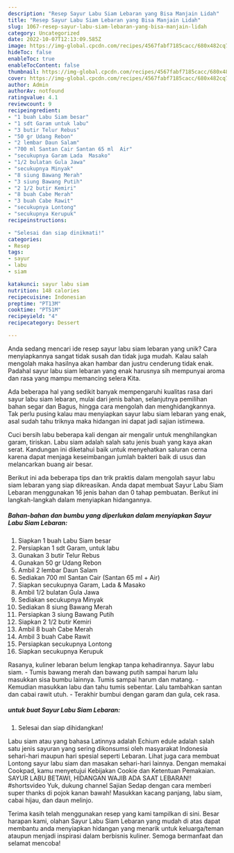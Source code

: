```yaml
---
description: "Resep Sayur Labu Siam Lebaran yang Bisa Manjain Lidah"
title: "Resep Sayur Labu Siam Lebaran yang Bisa Manjain Lidah"
slug: 1067-resep-sayur-labu-siam-lebaran-yang-bisa-manjain-lidah
category: Uncategorized
date: 2022-10-07T12:13:09.585Z
image: https://img-global.cpcdn.com/recipes/4567fabf7185cacc/680x482cq70/sayur-labu-siam-lebaran-foto-resep-utama.jpg
hideToc: false
enableToc: true
enableTocContent: false
thumbnail: https://img-global.cpcdn.com/recipes/4567fabf7185cacc/680x482cq70/sayur-labu-siam-lebaran-foto-resep-utama.jpg
cover: https://img-global.cpcdn.com/recipes/4567fabf7185cacc/680x482cq70/sayur-labu-siam-lebaran-foto-resep-utama.jpg
author: Admin
authorAv: notfound
ratingvalue: 4.1
reviewcount: 9
recipeingredient:
- "1 buah Labu Siam besar"
- "1 sdt Garam untuk labu"
- "3 butir Telur Rebus"
- "50 gr Udang Rebon"
- "2 lembar Daun Salam"
- "700 ml Santan Cair Santan 65 ml  Air"
- "secukupnya Garam Lada  Masako"
- "1/2 bulatan Gula Jawa"
- "secukupnya Minyak"
- "8 siung Bawang Merah"
- "3 siung Bawang Putih"
- "2 1/2 butir Kemiri"
- "8 buah Cabe Merah"
- "3 buah Cabe Rawit"
- "secukupnya Lontong"
- "secukupnya Kerupuk"
recipeinstructions:

- "Selesai dan siap dinikmati!"
categories:
- Resep
tags:
- sayur
- labu
- siam

katakunci: sayur labu siam 
nutrition: 148 calories
recipecuisine: Indonesian
preptime: "PT13M"
cooktime: "PT51M"
recipeyield: "4"
recipecategory: Dessert

---
```





Anda sedang mencari ide resep sayur labu siam lebaran yang unik? Cara menyiapkannya sangat tidak susah dan tidak juga mudah. Kalau salah mengolah maka hasilnya akan hambar dan justru cenderung tidak enak. Padahal sayur labu siam lebaran yang enak harusnya sih mempunyai aroma dan rasa yang mampu memancing selera Kita.





Ada beberapa hal yang sedikit banyak mempengaruhi kualitas rasa dari sayur labu siam lebaran, mulai dari jenis bahan, selanjutnya pemilihan bahan segar dan Bagus, hingga cara mengolah dan menghidangkannya. Tak perlu pusing kalau mau menyiapkan sayur labu siam lebaran yang enak,      asal sudah tahu triknya maka hidangan ini dapat jadi sajian istimewa.














Cuci bersih labu beberapa kali dengan air mengalir untuk menghilangkan garam, tiriskan. Labu siam adalah salah satu jenis buah yang kaya akan serat. Kandungan ini diketahui baik untuk menyehatkan saluran cerna karena dapat menjaga keseimbangan jumlah bakteri baik di usus dan melancarkan buang air besar.






Berikut ini ada beberapa tips dan trik praktis dalam mengolah sayur labu siam lebaran yang siap dikreasikan. Anda dapat membuat Sayur Labu Siam Lebaran menggunakan 16 jenis bahan dan 0 tahap pembuatan. Berikut ini langkah-langkah dalam menyiapkan hidangannya.

<!--inarticleads1-->

##### Bahan-bahan dan bumbu yang diperlukan dalam menyiapkan Sayur Labu Siam Lebaran:

1. Siapkan 1 buah Labu Siam besar
1. Persiapkan 1 sdt Garam, untuk labu
1. Gunakan 3 butir Telur Rebus
1. Gunakan 50 gr Udang Rebon
1. Ambil 2 lembar Daun Salam
1. Sediakan 700 ml Santan Cair (Santan 65 ml + Air)
1. Siapkan secukupnya Garam, Lada &amp; Masako
1. Ambil 1/2 bulatan Gula Jawa
1. Sediakan secukupnya Minyak
1. Sediakan 8 siung Bawang Merah
1. Persiapkan 3 siung Bawang Putih
1. Siapkan 2 1/2 butir Kemiri
1. Ambil 8 buah Cabe Merah
1. Ambil 3 buah Cabe Rawit
1. Persiapkan secukupnya Lontong
1. Siapkan secukupnya Kerupuk


Rasanya, kuliner lebaran belum lengkap tanpa kehadirannya. Sayur labu siam. - Tumis bawang merah dan bawang putih sampai harum lalu masukkan sisa bumbu lainnya. Tumis sampai harum dan matang. - Kemudian masukkan labu dan tahu tumis sebentar. Lalu tambahkan santan dan cabai rawit utuh. - Terakhir bumbui dengan garam dan gula, cek rasa. 

<!--inarticleads2-->

#####  untuk buat Sayur Labu Siam Lebaran:


1. Selesai dan siap dihidangkan!

Labu siam atau yang bahasa Latinnya adalah Echium edule adalah salah satu jenis sayuran yang sering dikonsumsi oleh masyarakat Indonesia sehari-hari maupun hari spesial seperti Lebaran. Lihat juga cara membuat Lontong sayur labu siam dan masakan sehari-hari lainnya. Dengan memakai Cookpad, kamu menyetujui Kebijakan Cookie dan Ketentuan Pemakaian. SAYUR LABU BETAWI, HIDANGAN WAJIB ADA SAAT LEBARAN!! #shortsvideo Yuk, dukung channel Sajian Sedap dengan cara memberi super thanks di pojok kanan bawah! Masukkan kacang panjang, labu siam, cabai hijau, dan daun melinjo. 

Terima kasih telah menggunakan resep yang kami tampilkan di sini. Besar harapan kami, olahan Sayur Labu Siam Lebaran yang mudah di atas dapat membantu anda menyiapkan hidangan yang menarik untuk keluarga/teman ataupun menjadi inspirasi dalam berbisnis kuliner. Semoga bermanfaat dan selamat mencoba!
